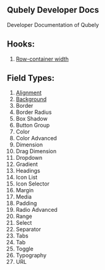 ## Qubely Developer Docs
Developer Documentation of Qubely 


## Hooks: 
1. [Row-container width](./hooks/row-container-width.md)

## Field Types: 

1. [Alignment](./fields/alignment.md)
2. [Background](./fields/background.md)
3. Border
4. Border Radius
5. Box Shadow
6. Button Group
7. Color
8. Color Advanced
9.  Dimension
10. Drag Dimension
11. Dropdown
12. Gradient
13. Headings
14. Icon List
15. Icon Selector
16. Margin
17. Media
18. Padding
19. Radio Advanced
20. Range
21. Select
22. Separator
23. Tabs
24. Tab
25. Toggle
26. Typography
27. URL